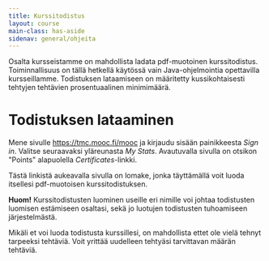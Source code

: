 ```yaml
---
title: Kurssitodistus
layout: course
main-class: has-aside
sidenav: general/ohjeita
---
```


Osalta kursseistamme on mahdollista ladata pdf-muotoinen kurssitodistus. Toiminnallisuus on tällä hetkellä käytössä vain Java-ohjelmointia opettavilla kursseillamme. Todistuksen lataamiseen on määritetty kussikohtaisesti tehtyjen tehtävien prosentuaalinen minimimäärä.

# Todistuksen lataaminen

Mene sivulle <https://tmc.mooc.fi/mooc> ja kirjaudu sisään painikkeesta *Sign in*. Valitse seuraavaksi yläreunasta *My Stats*. Avautuvalla sivulla on otsikon "Points" alapuolella *Certificates*-linkki.

Tästä linkistä aukeavalla sivulla on lomake, jonka täyttämällä voit luoda itsellesi pdf-muotoisen kurssitodistuksen.

**Huom!** Kurssitodistusten luominen useille eri nimille voi johtaa todistusten luomisen estämiseen osaltasi, sekä jo luotujen todistusten tuhoamiseen järjestelmästä.

Mikäli et voi luoda todistusta kurssillesi, on mahdollista ettet ole vielä tehnyt tarpeeksi tehtäviä. Voit yrittää uudelleen tehtyäsi tarvittavan määrän tehtäviä.

